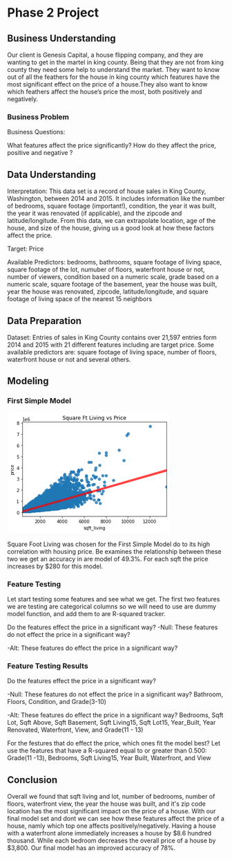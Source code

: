 # Phase 2 Project

## Business Understanding

Our client is Genesis Capital, a house flipping company, and they are wanting to get in the martel in king county. Being that they are not from king county they need some help to understand the market. They want to know out of all the feathers for the house in king county which features have the most significant effect on the price of a house.They also want to know which feathers affect the house’s price the most, both positively and negatively.

### Business Problem

Business Questions:

What features affect the price significantly?
How do they affect the price, positive and negative ?


## Data Understanding

Interpretation:
This data set is a record of house sales in King County, Washington, between 2014 and 2015. It includes information like the number of bedrooms, square footage (important!), condition, the year it was built, the year it was renovated (if applicable), and the zipcode and latitude/longitude. From this data, we can extrapolate location, age of the house, and size of the house, giving us a good look at how these factors affect the price.

Target: Price

Available Predictors: bedrooms, bathrooms, square footage of living space, square footage of the lot, numuber of floors, waterfront house or not, number of viewers, condition based on a numeric scale, grade based on a numeric scale, square footage of the basement, year the house was built, year the house was renovated, zipcode, latitude/longitude, and square footage of living space of the nearest 15 neighbors

## Data Preparation

Dataset: Entries of sales in King County contains over 21,597 entries form 2014 and 2015 with 21 different features including are target price. Some available predictors are: square footage of living space, number of floors, waterfront house or not and several others.

## Modeling

### First Simple Model

![](Corr_living.png)

Square Foot Living was chosen for the First Simple Model do to its high correlation with housing price. Be examines the relationship between these two we get an accuracy in are model of 49.3%. For each sqft the price increases by $280 for this model.

### Feature Testing
Let start testing some features and see what we get. The first two features we are testing are categorical columns so we will need to use are dummy model function, and add them to are R-squared tracker.

Do the features effect the price in a significant way?
-Null: These features do not effect the price in a significant way?

-Alt: These features do effect the price in a significant way?

### Feature Testing Results

Do the features effect the price in a significant way?

-Null: These features do not effect the price in a significant way?
Bathroom, Floors, Condition, and Grade(3-10)

-Alt: These features do effect the price in a significant way?
Bedrooms, Sqft Lot, Sqft Above, Sqft Basement, Sqft Living15, Sqft Lot15, Year_Built, Year Renovated, Waterfront, View, and Grade(11 - 13)

For the festures that do effect the price, which ones fit the model best?
Let use the features that have a R-squared equal to or greater than 0.500: Grade(11 -13), Bedrooms, Sqft Living15, Year Built, Waterfront, and View

## Conclusion

Overall we found that sqft living and lot, number of bedrooms, number of floors, waterfront view, the year the house was built, and it's zip code location has the most significant impact on the price of a house. With our final model set and dont we can see how these features affect the price of a house, namly which top one affects positively/negatively. Having a house with a waterfront alone immediately increases a house by $8.6 hundred thousand. While each bedroom decreases the overall price of a house by $3,800. Our final model has an improved accuracy of 78%.


